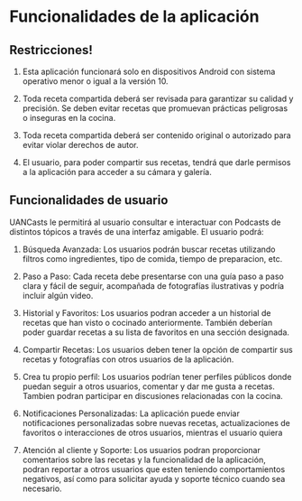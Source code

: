 # Funcionalidades de la aplicación

## Restricciones!

1. Esta aplicación funcionará solo en dispositivos Android con sistema operativo menor o igual a la versión 10.

2. Toda receta compartida deberá ser revisada para garantizar su calidad y precisión. Se deben evitar recetas 
   que promuevan prácticas peligrosas o inseguras en la cocina.

3. Toda receta compartida deberá ser contenido original o autorizado para evitar violar derechos de autor.

4. El usuario, para poder compartir sus recetas, tendrá que darle permisos a la aplicación para acceder a su 
   cámara y galería.

## Funcionalidades de usuario

UANCasts le permitirá al usuario consultar e interactuar con Podcasts de distintos tópicos a través
de una interfaz amigable. El usuario podrá:

1. Búsqueda Avanzada: Los usuarios podrán buscar recetas utilizando filtros como ingredientes,
   tipo de comida, tiempo de preparacion, etc.

2. Paso a Paso: Cada receta debe presentarse con una guía paso a paso clara y fácil de seguir,
   acompañada de fotografías ilustrativas y podría incluir algún video.

3. Historial y Favoritos: Los usuarios podran acceder a un historial de recetas que han visto o cocinado
   anteriormente. También deberían poder guardar recetas a su lista de favoritos en una sección designada.
   
4. Compartir Recetas: Los usuarios deben tener la opción de compartir sus recetas y fotografías con otros 
   usuarios de la aplicación. 

5. Crea tu propio perfil: Los usuarios podrían tener perfiles públicos donde puedan seguir a otros usuarios, 
   comentar y dar me gusta a recetas. Tambien podran participar en discusiones relacionadas con la cocina.

6. Notificaciones Personalizadas: La aplicación puede enviar notificaciones personalizadas sobre nuevas 
   recetas, actualizaciones de favoritos o interacciones de otros usuarios, mientras el usuario quiera

7. Atención al cliente y Soporte: Los usuarios podran proporcionar comentarios sobre las recetas y la 
   funcionalidad de la aplicación, podran reportar a otros usuarios que esten teniendo comportamientos
   negativos, así como para solicitar ayuda y soporte técnico cuando sea necesario.




